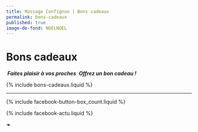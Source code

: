 ```yaml
---
title: Massage Confignon | Bons cadeaux
permalink: bons-cadeaux
published: true
image-de-fond: NOELNOEL
---
```


# Bons cadeaux

***<i class="fa fa-gift" aria-hidden="true"></i> Faites plaisir à vos proches <i class="fa fa-gift" aria-hidden="true"></i>***
***Offrez un bon cadeau !***

{% include bons-cadeaux.liquid %}

---

{% include facebook-button-box_count.liquid %}

{% include facebook-actu.liquid %}

❧
